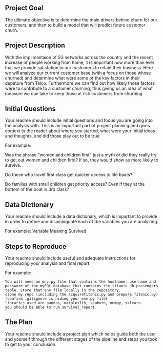 Project Goal
---------------------
The ultimate objective is to determine the main drivers behind churn for our customers, and then to build a model that will predict  future customer churn.



Project Description
-------------------


With the implimentaion of 5G networks across the country and the recent increase of people working from home, it is important now more than ever that we provide satisfation to our customers to retain their business.  Here we will analyze our current customer base (with a focus on those whose churned) and determine what were some of the key factors in their depature from Telco. Furthermore we can find out how likely those factors were to contribute to a customer churning, thus giving us an idea of what measure we can take to keep those at risk customers from churning.



Initial Questions
---------------------

Your readme should include initial questions and focus you are going into the analysis with. This is an important part of project planning and gives context to the reader about where you started, what were your initial ideas and thoughts, and did those play out to be true.

For example:

Was the phrase "women and children first" just a myth or did they really try to get out women and children first? If so, they would show as more likely to survive.

Do those who travel first class get quicker access to life boats?

Do families with small children get priority access? Even if they at the bottom of the boat in 3rd class?

Data Dictionary
---------------------

Your readme should include a data dictionary, which is important to provide in order to define and disambiguate each of the variables you are analyzing.

For example:
Variable 	Meaning
Survived 	
	
Steps to Reproduce
----------------------

Your readme should include useful and adequate instructions for reproducing your analysis and final report.

For example:

    You will need an env.py file that contains the hostname, username and password of the mySQL database that contains the titanic_db.passengers table. Store that env file locally in the repository.
    clone my repo (including the acquireTitanic.py and prepare.Titanic.py) (confirm .gitignore is hiding your env.py file)
    libraries used are pandas, matplotlib, seaborn, numpy, sklearn.
    you should be able to run survival_report.

The Plan
------------------------

Your readme should include a project plan which helps guide both the user and yourself through the different stages of the pipeline and steps you took to get to your conclusion.
